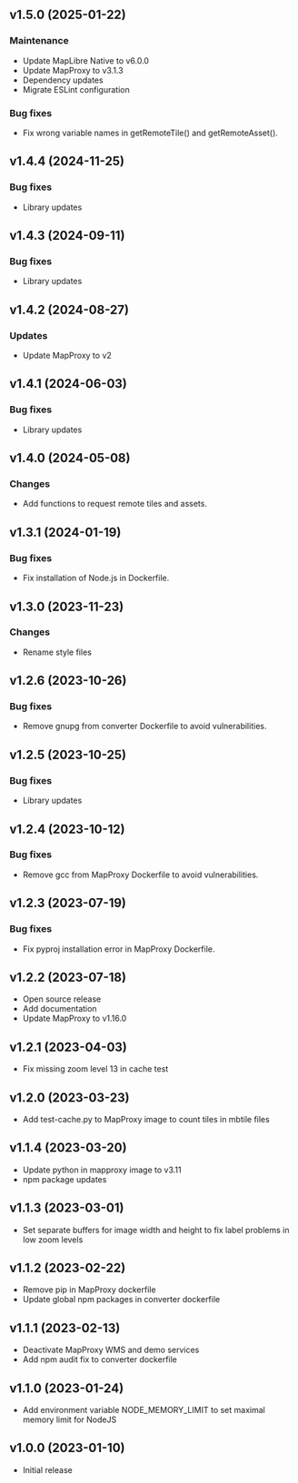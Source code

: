## v1.5.0 (2025-01-22)

### Maintenance
* Update MapLibre Native to v6.0.0
* Update MapProxy to v3.1.3
* Dependency updates
* Migrate ESLint configuration

### Bug fixes
* Fix wrong variable names in getRemoteTile() and getRemoteAsset().

## v1.4.4 (2024-11-25)

### Bug fixes
* Library updates

## v1.4.3 (2024-09-11)

### Bug fixes
* Library updates

## v1.4.2 (2024-08-27)

### Updates
* Update MapProxy to v2

## v1.4.1 (2024-06-03)

### Bug fixes
* Library updates

## v1.4.0 (2024-05-08)

### Changes
* Add functions to request remote tiles and assets.

## v1.3.1 (2024-01-19)

### Bug fixes
* Fix installation of Node.js in Dockerfile.

## v1.3.0 (2023-11-23)

### Changes
* Rename style files

## v1.2.6 (2023-10-26)

### Bug fixes
* Remove gnupg from converter Dockerfile to avoid vulnerabilities.

## v1.2.5 (2023-10-25)

### Bug fixes
* Library updates

## v1.2.4 (2023-10-12)

### Bug fixes
* Remove gcc from MapProxy Dockerfile to avoid vulnerabilities.

## v1.2.3 (2023-07-19)

### Bug fixes
* Fix pyproj installation error in MapProxy Dockerfile.

## v1.2.2 (2023-07-18)

* Open source release
* Add documentation
* Update MapProxy to v1.16.0

## v1.2.1 (2023-04-03)

* Fix missing zoom level 13 in cache test

## v1.2.0 (2023-03-23)

* Add test-cache.py to MapProxy image to count tiles in mbtile files

## v1.1.4 (2023-03-20)

* Update python in mapproxy image to v3.11
* npm package updates

## v1.1.3 (2023-03-01)

* Set separate buffers for image width and height to fix label problems in low zoom levels

## v1.1.2 (2023-02-22)

* Remove pip in MapProxy dockerfile
* Update global npm packages in converter dockerfile

## v1.1.1 (2023-02-13)

* Deactivate MapProxy WMS and demo services
* Add npm audit fix to converter dockerfile

## v1.1.0 (2023-01-24)

* Add environment variable NODE_MEMORY_LIMIT to set maximal memory limit for NodeJS 

## v1.0.0 (2023-01-10)

* Initial release
